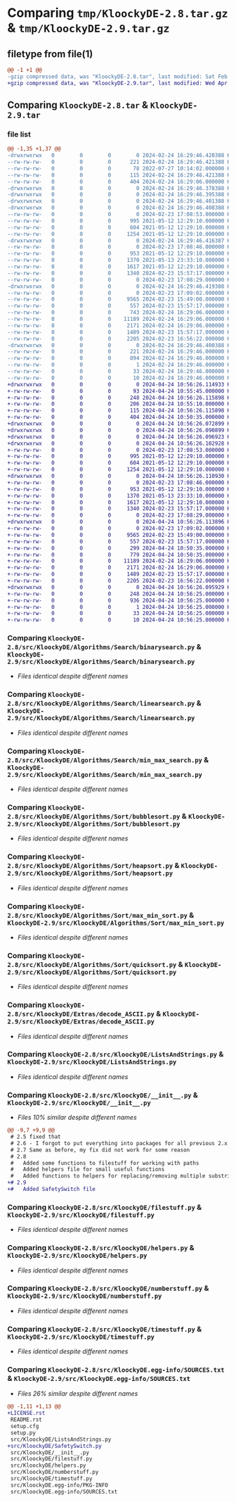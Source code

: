 # Comparing `tmp/KloockyDE-2.8.tar.gz` & `tmp/KloockyDE-2.9.tar.gz`

## filetype from file(1)

```diff
@@ -1 +1 @@
-gzip compressed data, was "KloockyDE-2.8.tar", last modified: Sat Feb 24 16:29:46 2024, max compression
+gzip compressed data, was "KloockyDE-2.9.tar", last modified: Wed Apr 24 10:56:26 2024, max compression
```

## Comparing `KloockyDE-2.8.tar` & `KloockyDE-2.9.tar`

### file list

```diff
@@ -1,35 +1,37 @@
-drwxrwxrwx   0        0        0        0 2024-02-24 16:29:46.420388 KloockyDE-2.8/
--rw-rw-rw-   0        0        0      221 2024-02-24 16:29:46.421388 KloockyDE-2.8/PKG-INFO
--rw-rw-rw-   0        0        0       78 2022-07-27 10:14:02.000000 KloockyDE-2.8/README.rst
--rw-rw-rw-   0        0        0      115 2024-02-24 16:29:46.421388 KloockyDE-2.8/setup.cfg
--rw-rw-rw-   0        0        0      404 2024-02-24 16:29:06.000000 KloockyDE-2.8/setup.py
-drwxrwxrwx   0        0        0        0 2024-02-24 16:29:46.378388 KloockyDE-2.8/src/
-drwxrwxrwx   0        0        0        0 2024-02-24 16:29:46.395388 KloockyDE-2.8/src/KloockyDE/
-drwxrwxrwx   0        0        0        0 2024-02-24 16:29:46.401388 KloockyDE-2.8/src/KloockyDE/Algorithms/
-drwxrwxrwx   0        0        0        0 2024-02-24 16:29:46.408388 KloockyDE-2.8/src/KloockyDE/Algorithms/Search/
--rw-rw-rw-   0        0        0        0 2024-02-23 17:08:53.000000 KloockyDE-2.8/src/KloockyDE/Algorithms/Search/__init__.py
--rw-rw-rw-   0        0        0      995 2021-05-12 12:29:10.000000 KloockyDE-2.8/src/KloockyDE/Algorithms/Search/binarysearch.py
--rw-rw-rw-   0        0        0      604 2021-05-12 12:29:10.000000 KloockyDE-2.8/src/KloockyDE/Algorithms/Search/linearsearch.py
--rw-rw-rw-   0        0        0     1254 2021-05-12 12:29:10.000000 KloockyDE-2.8/src/KloockyDE/Algorithms/Search/min_max_search.py
-drwxrwxrwx   0        0        0        0 2024-02-24 16:29:46.416387 KloockyDE-2.8/src/KloockyDE/Algorithms/Sort/
--rw-rw-rw-   0        0        0        0 2024-02-23 17:08:46.000000 KloockyDE-2.8/src/KloockyDE/Algorithms/Sort/__init__.py
--rw-rw-rw-   0        0        0      953 2021-05-12 12:29:10.000000 KloockyDE-2.8/src/KloockyDE/Algorithms/Sort/bubblesort.py
--rw-rw-rw-   0        0        0     1370 2021-05-13 23:33:10.000000 KloockyDE-2.8/src/KloockyDE/Algorithms/Sort/heapsort.py
--rw-rw-rw-   0        0        0     1617 2021-05-12 12:29:10.000000 KloockyDE-2.8/src/KloockyDE/Algorithms/Sort/max_min_sort.py
--rw-rw-rw-   0        0        0     1340 2024-02-23 15:57:17.000000 KloockyDE-2.8/src/KloockyDE/Algorithms/Sort/quicksort.py
--rw-rw-rw-   0        0        0        0 2024-02-23 17:08:29.000000 KloockyDE-2.8/src/KloockyDE/Algorithms/__init__.py
-drwxrwxrwx   0        0        0        0 2024-02-24 16:29:46.419388 KloockyDE-2.8/src/KloockyDE/Extras/
--rw-rw-rw-   0        0        0        0 2024-02-23 17:09:02.000000 KloockyDE-2.8/src/KloockyDE/Extras/__init__.py
--rw-rw-rw-   0        0        0     9565 2024-02-23 15:49:00.000000 KloockyDE-2.8/src/KloockyDE/Extras/decode_ASCII.py
--rw-rw-rw-   0        0        0      557 2024-02-23 15:57:17.000000 KloockyDE-2.8/src/KloockyDE/ListsAndStrings.py
--rw-rw-rw-   0        0        0      743 2024-02-24 16:29:06.000000 KloockyDE-2.8/src/KloockyDE/__init__.py
--rw-rw-rw-   0        0        0    11189 2024-02-24 16:29:06.000000 KloockyDE-2.8/src/KloockyDE/filestuff.py
--rw-rw-rw-   0        0        0     2171 2024-02-24 16:29:06.000000 KloockyDE-2.8/src/KloockyDE/helpers.py
--rw-rw-rw-   0        0        0     1489 2024-02-23 15:57:17.000000 KloockyDE-2.8/src/KloockyDE/numberstuff.py
--rw-rw-rw-   0        0        0     2205 2024-02-23 16:56:22.000000 KloockyDE-2.8/src/KloockyDE/timestuff.py
-drwxrwxrwx   0        0        0        0 2024-02-24 16:29:46.400388 KloockyDE-2.8/src/KloockyDE.egg-info/
--rw-rw-rw-   0        0        0      221 2024-02-24 16:29:46.000000 KloockyDE-2.8/src/KloockyDE.egg-info/PKG-INFO
--rw-rw-rw-   0        0        0      894 2024-02-24 16:29:46.000000 KloockyDE-2.8/src/KloockyDE.egg-info/SOURCES.txt
--rw-rw-rw-   0        0        0        1 2024-02-24 16:29:46.000000 KloockyDE-2.8/src/KloockyDE.egg-info/dependency_links.txt
--rw-rw-rw-   0        0        0       33 2024-02-24 16:29:46.000000 KloockyDE-2.8/src/KloockyDE.egg-info/requires.txt
--rw-rw-rw-   0        0        0       10 2024-02-24 16:29:46.000000 KloockyDE-2.8/src/KloockyDE.egg-info/top_level.txt
+drwxrwxrwx   0        0        0        0 2024-04-24 10:56:26.114933 KloockyDE-2.9/
+-rw-rw-rw-   0        0        0       93 2024-04-24 10:55:45.000000 KloockyDE-2.9/LICENSE.rst
+-rw-rw-rw-   0        0        0      248 2024-04-24 10:56:26.115898 KloockyDE-2.9/PKG-INFO
+-rw-rw-rw-   0        0        0      206 2024-04-24 10:55:10.000000 KloockyDE-2.9/README.rst
+-rw-rw-rw-   0        0        0      115 2024-04-24 10:56:26.115898 KloockyDE-2.9/setup.cfg
+-rw-rw-rw-   0        0        0      404 2024-04-24 10:50:35.000000 KloockyDE-2.9/setup.py
+drwxrwxrwx   0        0        0        0 2024-04-24 10:56:26.072899 KloockyDE-2.9/src/
+drwxrwxrwx   0        0        0        0 2024-04-24 10:56:26.090899 KloockyDE-2.9/src/KloockyDE/
+drwxrwxrwx   0        0        0        0 2024-04-24 10:56:26.096923 KloockyDE-2.9/src/KloockyDE/Algorithms/
+drwxrwxrwx   0        0        0        0 2024-04-24 10:56:26.102928 KloockyDE-2.9/src/KloockyDE/Algorithms/Search/
+-rw-rw-rw-   0        0        0        0 2024-02-23 17:08:53.000000 KloockyDE-2.9/src/KloockyDE/Algorithms/Search/__init__.py
+-rw-rw-rw-   0        0        0      995 2021-05-12 12:29:10.000000 KloockyDE-2.9/src/KloockyDE/Algorithms/Search/binarysearch.py
+-rw-rw-rw-   0        0        0      604 2021-05-12 12:29:10.000000 KloockyDE-2.9/src/KloockyDE/Algorithms/Search/linearsearch.py
+-rw-rw-rw-   0        0        0     1254 2021-05-12 12:29:10.000000 KloockyDE-2.9/src/KloockyDE/Algorithms/Search/min_max_search.py
+drwxrwxrwx   0        0        0        0 2024-04-24 10:56:26.110930 KloockyDE-2.9/src/KloockyDE/Algorithms/Sort/
+-rw-rw-rw-   0        0        0        0 2024-02-23 17:08:46.000000 KloockyDE-2.9/src/KloockyDE/Algorithms/Sort/__init__.py
+-rw-rw-rw-   0        0        0      953 2021-05-12 12:29:10.000000 KloockyDE-2.9/src/KloockyDE/Algorithms/Sort/bubblesort.py
+-rw-rw-rw-   0        0        0     1370 2021-05-13 23:33:10.000000 KloockyDE-2.9/src/KloockyDE/Algorithms/Sort/heapsort.py
+-rw-rw-rw-   0        0        0     1617 2021-05-12 12:29:10.000000 KloockyDE-2.9/src/KloockyDE/Algorithms/Sort/max_min_sort.py
+-rw-rw-rw-   0        0        0     1340 2024-02-23 15:57:17.000000 KloockyDE-2.9/src/KloockyDE/Algorithms/Sort/quicksort.py
+-rw-rw-rw-   0        0        0        0 2024-02-23 17:08:29.000000 KloockyDE-2.9/src/KloockyDE/Algorithms/__init__.py
+drwxrwxrwx   0        0        0        0 2024-04-24 10:56:26.113896 KloockyDE-2.9/src/KloockyDE/Extras/
+-rw-rw-rw-   0        0        0        0 2024-02-23 17:09:02.000000 KloockyDE-2.9/src/KloockyDE/Extras/__init__.py
+-rw-rw-rw-   0        0        0     9565 2024-02-23 15:49:00.000000 KloockyDE-2.9/src/KloockyDE/Extras/decode_ASCII.py
+-rw-rw-rw-   0        0        0      557 2024-02-23 15:57:17.000000 KloockyDE-2.9/src/KloockyDE/ListsAndStrings.py
+-rw-rw-rw-   0        0        0      299 2024-04-24 10:50:35.000000 KloockyDE-2.9/src/KloockyDE/SafetySwitch.py
+-rw-rw-rw-   0        0        0      779 2024-04-24 10:50:35.000000 KloockyDE-2.9/src/KloockyDE/__init__.py
+-rw-rw-rw-   0        0        0    11189 2024-02-24 16:29:06.000000 KloockyDE-2.9/src/KloockyDE/filestuff.py
+-rw-rw-rw-   0        0        0     2171 2024-02-24 16:29:06.000000 KloockyDE-2.9/src/KloockyDE/helpers.py
+-rw-rw-rw-   0        0        0     1489 2024-02-23 15:57:17.000000 KloockyDE-2.9/src/KloockyDE/numberstuff.py
+-rw-rw-rw-   0        0        0     2205 2024-02-23 16:56:22.000000 KloockyDE-2.9/src/KloockyDE/timestuff.py
+drwxrwxrwx   0        0        0        0 2024-04-24 10:56:26.095929 KloockyDE-2.9/src/KloockyDE.egg-info/
+-rw-rw-rw-   0        0        0      248 2024-04-24 10:56:25.000000 KloockyDE-2.9/src/KloockyDE.egg-info/PKG-INFO
+-rw-rw-rw-   0        0        0      936 2024-04-24 10:56:25.000000 KloockyDE-2.9/src/KloockyDE.egg-info/SOURCES.txt
+-rw-rw-rw-   0        0        0        1 2024-04-24 10:56:25.000000 KloockyDE-2.9/src/KloockyDE.egg-info/dependency_links.txt
+-rw-rw-rw-   0        0        0       33 2024-04-24 10:56:25.000000 KloockyDE-2.9/src/KloockyDE.egg-info/requires.txt
+-rw-rw-rw-   0        0        0       10 2024-04-24 10:56:25.000000 KloockyDE-2.9/src/KloockyDE.egg-info/top_level.txt
```

### Comparing `KloockyDE-2.8/src/KloockyDE/Algorithms/Search/binarysearch.py` & `KloockyDE-2.9/src/KloockyDE/Algorithms/Search/binarysearch.py`

 * *Files identical despite different names*

### Comparing `KloockyDE-2.8/src/KloockyDE/Algorithms/Search/linearsearch.py` & `KloockyDE-2.9/src/KloockyDE/Algorithms/Search/linearsearch.py`

 * *Files identical despite different names*

### Comparing `KloockyDE-2.8/src/KloockyDE/Algorithms/Search/min_max_search.py` & `KloockyDE-2.9/src/KloockyDE/Algorithms/Search/min_max_search.py`

 * *Files identical despite different names*

### Comparing `KloockyDE-2.8/src/KloockyDE/Algorithms/Sort/bubblesort.py` & `KloockyDE-2.9/src/KloockyDE/Algorithms/Sort/bubblesort.py`

 * *Files identical despite different names*

### Comparing `KloockyDE-2.8/src/KloockyDE/Algorithms/Sort/heapsort.py` & `KloockyDE-2.9/src/KloockyDE/Algorithms/Sort/heapsort.py`

 * *Files identical despite different names*

### Comparing `KloockyDE-2.8/src/KloockyDE/Algorithms/Sort/max_min_sort.py` & `KloockyDE-2.9/src/KloockyDE/Algorithms/Sort/max_min_sort.py`

 * *Files identical despite different names*

### Comparing `KloockyDE-2.8/src/KloockyDE/Algorithms/Sort/quicksort.py` & `KloockyDE-2.9/src/KloockyDE/Algorithms/Sort/quicksort.py`

 * *Files identical despite different names*

### Comparing `KloockyDE-2.8/src/KloockyDE/Extras/decode_ASCII.py` & `KloockyDE-2.9/src/KloockyDE/Extras/decode_ASCII.py`

 * *Files identical despite different names*

### Comparing `KloockyDE-2.8/src/KloockyDE/ListsAndStrings.py` & `KloockyDE-2.9/src/KloockyDE/ListsAndStrings.py`

 * *Files identical despite different names*

### Comparing `KloockyDE-2.8/src/KloockyDE/__init__.py` & `KloockyDE-2.9/src/KloockyDE/__init__.py`

 * *Files 10% similar despite different names*

```diff
@@ -9,7 +9,9 @@
 # 2.5 fixed that
 # 2.6 - I forgot to put everything into packages for all previous 2.x versions. Fixed that
 # 2.7 Same as before, my fix did not work for some reason
 # 2.8
 #   Added some functions to filestuff for working with paths
 #   Added helpers file for small useful functions
 #   Added functions to helpers for replacing/removing multiple substrings in one command
+# 2.9
+#   Added SafetySwitch file
```

### Comparing `KloockyDE-2.8/src/KloockyDE/filestuff.py` & `KloockyDE-2.9/src/KloockyDE/filestuff.py`

 * *Files identical despite different names*

### Comparing `KloockyDE-2.8/src/KloockyDE/helpers.py` & `KloockyDE-2.9/src/KloockyDE/helpers.py`

 * *Files identical despite different names*

### Comparing `KloockyDE-2.8/src/KloockyDE/numberstuff.py` & `KloockyDE-2.9/src/KloockyDE/numberstuff.py`

 * *Files identical despite different names*

### Comparing `KloockyDE-2.8/src/KloockyDE/timestuff.py` & `KloockyDE-2.9/src/KloockyDE/timestuff.py`

 * *Files identical despite different names*

### Comparing `KloockyDE-2.8/src/KloockyDE.egg-info/SOURCES.txt` & `KloockyDE-2.9/src/KloockyDE.egg-info/SOURCES.txt`

 * *Files 26% similar despite different names*

```diff
@@ -1,11 +1,13 @@
+LICENSE.rst
 README.rst
 setup.cfg
 setup.py
 src/KloockyDE/ListsAndStrings.py
+src/KloockyDE/SafetySwitch.py
 src/KloockyDE/__init__.py
 src/KloockyDE/filestuff.py
 src/KloockyDE/helpers.py
 src/KloockyDE/numberstuff.py
 src/KloockyDE/timestuff.py
 src/KloockyDE.egg-info/PKG-INFO
 src/KloockyDE.egg-info/SOURCES.txt
```

